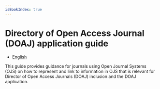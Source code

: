 ```yaml
---
isBookIndex: true
---
```

# Directory of Open Access Journal (DOAJ) application guide

- [English](en/)

This guide provides guidance for journals using Open Journal Systems (OJS) on how to represent and link to information in OJS that is relevant for Director of Open Access Journals (DOAJ) inclusion and the DOAJ application.